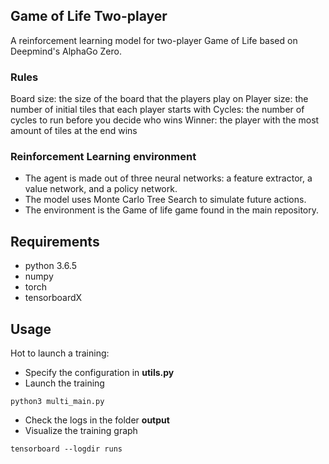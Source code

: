 ## Game of Life Two-player
A reinforcement learning model for two-player Game of Life based on Deepmind's AlphaGo Zero.

### Rules
Board size: the size of the board that the players play on
Player size: the number of initial tiles that each player starts with
Cycles: the number of cycles to run before you decide who wins
Winner: the player with the most amount of tiles at the end wins

### Reinforcement Learning environment
- The agent is made out of three neural networks: a feature extractor, a value network, and a policy network. 
- The model uses Monte Carlo Tree Search to simulate future actions.
- The environment is the Game of life game found in the main repository.

## Requirements
- python 3.6.5
- numpy
- torch
- tensorboardX

## Usage
Hot to launch a training:
- Specify the configuration in **utils.py**
- Launch the training

`python3 multi_main.py`
- Check the logs in the folder **output**
- Visualize the training graph

`tensorboard --logdir runs`
